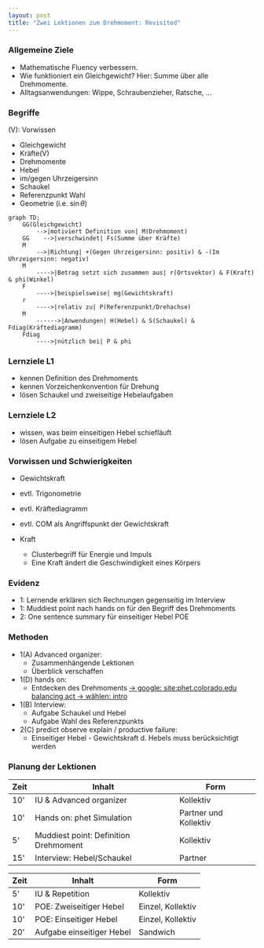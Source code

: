```yaml
---
layout: post
title: "Zwei Lektionen zum Drehmoment: Revisited"
---
```



### Allgemeine Ziele
*   Mathematische Fluency verbessern.
*   Wie funktioniert ein Gleichgewicht? Hier: Summe über alle Drehmomente.
*   Alltagsanwendungen: Wippe, Schraubenzieher, Ratsche, ...

### Begriffe

(V): Vorwissen

*   Gleichgewicht
*   Kräfte(V)
*   Drehmomente
*   Hebel
*   im/gegen Uhrzeigersinn
*   Schaukel
*   Referenzpunkt Wahl
*   Geometrie (i.e. $\sin \theta$)

```mermaid!
graph TD;
    GG(Gleichgewicht) 
        -->|motiviert Definition von| M(Drehmoment)
    GG    -->|verschwindet| Fs(Summe über Kräfte)
    M 
        -->|Richtung| +(Gegen Uhrzeigersinn: positiv) & -(Im Uhrzeigersinn: negativ)
    M 
        ---->|Betrag setzt sich zusammen aus| r(Ortsvektor) & F(Kraft) & phi(Winkel)
    F
        ---->|beispielsweise| mg(Gewichtskraft)
    r 
        ---->|relativ zu| P(Referenzpunkt/Drehachse)
    M 
        ------>|Anwendungen| H(Hebel) & S(Schaukel) & Fdiag(Kräftediagramm)
    Fdiag
        ---->|nützlich bei| P & phi
```

### Lernziele L1
*   kennen Definition des Drehmoments
*   kennen Vorzeichenkonvention für Drehung
*   lösen Schaukel und zweiseitige Hebelaufgaben

### Lernziele L2
*   wissen, was beim einseitigen Hebel schiefläuft
*   lösen Aufgabe zu einseitigem Hebel

### Vorwissen und Schwierigkeiten

*   Gewichtskraft
*   evtl. Trigonometrie
*   evtl. Kräftediagramm
*   evtl. COM als Angriffspunkt der Gewichtskraft

*   Kraft
    *   Clusterbegriff für Energie und Impuls
    *   Eine Kraft ändert die Geschwindigkeit eines Körpers


### Evidenz

*   1: Lernende erklären sich Rechnungen gegenseitig im Interview
*   1: Muddiest point nach hands on für den Begriff des Drehmoments
*   2: One sentence summary für einseitiger Hebel POE

### Methoden

*   1(A) Advanced organizer: 
    *   Zusammenhängende Lektionen
    *   Überblick verschaffen
*   1(D) hands on: 
    *   Entdecken des Drehmoments [-> google: site:phet.colorado.edu balancing act -> wählen: intro](https://phet.colorado.edu/sims/html/balancing-act/latest/balancing-act_en.html)
*   1(B) Interview: 
    *   Aufgabe Schaukel und Hebel
    *   Aufgabe Wahl des Referenzpunkts 
*   2(C) predict observe explain / productive failure: 
    *   Einseitiger Hebel - Gewichtskraft d. Hebels muss berücksichtigt werden

### Planung der Lektionen

|Zeit|Inhalt|Form|
|--| ----------- |---|
|10'|IU & Advanced organizer|Kollektiv|
|10'|Hands on: phet Simulation|Partner und Kollektiv|
|5'|Muddiest point: Definition Drehmoment|Kollektiv|
|15'|Interview: Hebel/Schaukel|Partner|

|Zeit|Inhalt|Form|
|--| ----------- |---|
|5'|IU & Repetition| Kollektiv|
|10'|POE: Zweiseitiger Hebel|Einzel, Kollektiv|
|10'|POE: Einseitiger Hebel|Einzel, Kollektiv|
|20'|Aufgabe einseitiger Hebel|Sandwich|
